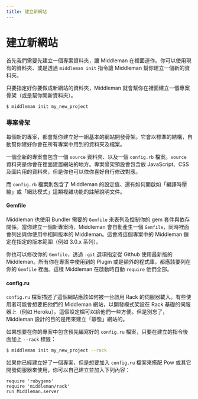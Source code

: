 ```yaml
---
title: 建立新網站
---
```


# 建立新網站

首先我們需要先建立一個專案資料夾，讓 Middleman 在裡面運作。你可以使用現有的資料夾、或是透過 `middleman init` 指令讓 Middleman 幫你建立一個新的資料夾。

只要指定好你要做成新網站的資料夾，Middleman 就會幫你在裡面建立一個專案骨架（或是幫你開新資料夾）。

``` bash
$ middleman init my_new_project
```

### 專案骨架

每個新的專案，都會幫你建立好一組基本的網站開發骨架。它會以標準的結構，自動幫你建好你會在所有專案中用到的資料夾及檔案。

一個全新的專案會包含一個 `source` 資料夾、以及一個 `config.rb` 檔案。`source` 資料夾是你會在裡面建置網站的地方。專案骨架預設會包含放 JavaScript、CSS 及圖片用的資料夾，但是你也可以依你喜好自行修改對應。

而 `config.rb` 檔案則包含了 Middleman 的設定值、還有如何開啟如「編譯時壓縮」或「網誌模式」這類複雜功能的註解說明文件。

#### Gemfile

Middleman 也使用 Bundler 需要的 `Gemfile` 來表列及控制你的 gem 套件與依存關係。當你建立一個新專案時，Middleman 會自動產生一個 `Gemfile`，同時裡面會列出與你使用中相同版本的 Middleman。這會將這個專案中的 Middleman 鎖定在指定的版本範圍（例如 3.0.x 系列）。

你也可以修改你的 `Gemfile`，透過 `:git` 選項指定從 Github 使用最新版的 Middleman。所有你在專案中使用到的 Plugin 或是額外的程式庫，都應該要列在你的 `Gemfile` 裡面。這樣 Middleman 在啟動時自動 `require` 他們全部。

#### config.ru

`config.ru` 檔案描述了這個網站應該如何被一台啟用 Rack 的伺服器載入。有些使用者可能會想要把他們的 Middleman 網站，以開發模式架設在 Rack 基礎的伺服器上（例如 Heroku）。這個設定檔可以給他們一些方便。但是別忘了，Middleman 設計的目的是用來建立「靜態」網站的。

如果想要在你的專案中包含預先編寫好的 `config.ru` 檔案，只要在建立的指令後面加上 `--rack`
標籤：

``` bash
$ middleman init my_new_project --rack
```

如果你已經建立好了一個專案，但是想要加入 `config.ru` 檔案來搭配 Pow 或其它開發伺服器來使用，你可以自己建立並加入下列內容：

```
require 'rubygems'
require 'middleman/rack'
run Middleman.server
```
